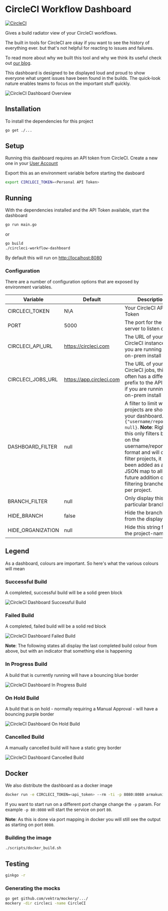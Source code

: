 # CircleCI Workflow Dashboard

[![CircleCI](https://circleci.com/gh/armakuni/circleci-workflow-dashboard.svg?style=shield)](https://circleci.com/gh/armakuni/circleci-workflow-dashboard)

Gives a build radiator view of your CircleCI workflows.

The built in tools for CircleCI are okay if you want to see the history of everything ever. but that's not helpful for reacting to issues and failures.

To read more about why we built this tool and why we think its useful check out [our blog](https://cloudnative.ly/giving-circleci-a-focus-on-continuous-deployment-36fe835c97be).

This dashboard is designed to be displayed loud and proud to show everyone what urgent issues have been found in the builds. The quick-look nature enables teams to focus on the important stuff quickly.

![CircleCI Dashboard Overview](docs/imgs/overview.gif)

## Installation

To install the dependencies for this project

```bash
go get ./...
```

## Setup

Running this dashboard requires an API token from CircleCI. Create a new one in your [User Account](https://circleci.com/account/api)

Export this as an environment variable before starting the dasboard

```bash
export CIRCLECI_TOKEN=<Personal API Token>
```

## Running

With the dependencies installed and the API Token available, start the dashboard

```bash
go run main.go
```

or

```bash
go build
./circleci-workflow-dashboard
```

By default this will run on <http://localhost:8080>

### Configuration

There are a number of configuration options that are exposed by environment variables.

| Variable          | Default                    | Description                                                                                                                                                                                                                                                                                                    |
|-------------------|----------------------------|----------------------------------------------------------------------------------------------------------------------------------------------------------------------------------------------------------------------------------------------------------------------------------------------------------------|
| CIRCLECI_TOKEN    | N\A                        | Your CircleCI API Token                                                                                                                                                                                                                                                                                        |
| PORT              | 5000                       | The port for the web server to listen on                                                                                                                                                                                                                                                                       |
| CIRCLECI_API_URL  | <https://circleci.com>     | The URL of your CircleCI instance, if you are running an on-prem install                                                                                                                                                                                                                                       |
| CIRCLECI_JOBS_URL | <https://app.circleci.com> | The URL of your CircleCI jobs, this is often has a different prefix to the API URL, if you are running an on-prem install                                                                                                                                                                                      |
| DASHBOARD_FILTER  | null                       | A filter to limit what projects are shown on your dashboard. E.g `{"username/reponame": null}`. **Note**: Right now this only filters based on the username/reponame format and will only filter projects, it has been added as a JSON map to allow the future addition of filtering branches etc per project. |
| BRANCH_FILTER      | null                       | Only display this particular branch      |   
| HIDE_BRANCH      | false                       | Hide the branch name from the display      |   
| HIDE_ORGANIZATION      | null                       | Hide this string from the project-name      |   

## Legend

As a dashboard, colours are important. So here's what the various colours will mean

### Successful Build

A completed, successful build will be a solid green block

![CircleCI Dashboard Successful Build](docs/imgs/success.png)

### Failed Build

A completed, failed build will be a solid red block

![CircleCI Dashboard Failed Build](docs/imgs/failure.png)

**Note**: The following states all display the last completed build colour from above, but with an indicator that something else is happening

### In Progress Build

A build that is currently running will have a bouncing blue border

![CircleCI Dashboard In Progress Build](docs/imgs/building.gif)

### On Hold Build

A build that is on hold - normally requiring a Manual Approval - will have a bouncing purple border

![CircleCI Dashboard On Hold Build](docs/imgs/on_hold.gif)

### Cancelled Build

A manually cancelled build will have a static grey border

![CircleCI Dashboard Cancelled Build](docs/imgs/cancelled.png)

## Docker

We also distribute the dashboard as a docker image

```bash
docker run -e CIRCLECI_TOKEN=<api_token> --rm -ti -p 8080:8080 armakuni/circleci-workflow-dashboard
```

If you want to start run on a different port change change the `-p` param. For example `-p 80:8080` will start the service on port `80`.

**Note**: As this is done via port mapping in docker you will still see the output as starting on port `8080`.

### Building the image

```bash
./scripts/docker_build.sh
```

## Testing

```sh
ginkgo -r
```

### Generating the mocks

```sh
go get github.com/vektra/mockery/.../
mockery -dir circleci -name CircleCI
```
